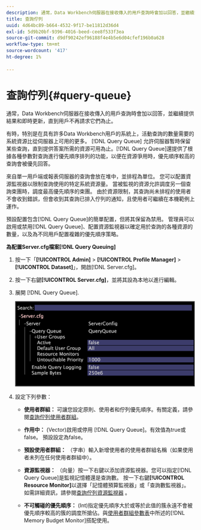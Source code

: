 ```yaml
---
description: 通常，Data Workbench伺服器在接收傳入的用戶查詢時會加以回答，並繼續提供結果和即時更新，直到用戶不再請求它們為止。
title: 查詢佇列
uuid: 4d64bc89-b664-4532-9f17-be11812d36d4
exl-id: 5d9b20bf-9396-4016-beed-cee8f533f3ea
source-git-commit: d9df90242ef96188f4e4b5e6d04cfef196b0a628
workflow-type: tm+mt
source-wordcount: '417'
ht-degree: 1%

---
```


# 查詢佇列{#query-queue}

通常，Data Workbench伺服器在接收傳入的用戶查詢時會加以回答，並繼續提供結果和即時更新，直到用戶不再請求它們為止。

有時，特別是在具有許多Data Workbench用戶的系統上，活動查詢的數量需要的系統資源比從伺服器上可用的更多。 [!DNL Query Queue] 允許伺服器暫時保留某些查詢，直到提供答案所需的資源可用為止。[!DNL Query Queue]還提供了根據各種參數對查詢進行優先順序排列的功能，以便在資源爭用時，優先順序較高的查詢會被優先回答。

來自單一用戶端或報表伺服器的查詢會放在堆中，並排程為單位。 您可以配置資源監視器以限制查詢使用的特定系統資源量。 當被監視的資源允許調度另一個查詢束團時，調度最高優先順序的束團。 由於資源限制，其查詢尚未排程的使用者不會收到錯誤，但會收到其查詢已排入佇列的通知，且使用者可繼續在本機範例上運作。

預設配置包含[!DNL Query Queue]的簡單配置，但將其保留為禁用。 管理員可以啟用或禁用[!DNL Query Queue]、配置資源監視器以確定用於查詢的各種資源的數量，以及為不同用戶配置複雜的優先順序策略。

**為配置Server.cfg檔案[!DNL Query Queuing]**

1. 按一下「**[!UICONTROL Admin]** > **[!UICONTROL Profile Manager]** > **[!UICONTROL Dataset]**」，開啟[!DNL Server.cfg]。
1. 按一下右鍵&#x200B;**[!UICONTROL Server.cfg]**，並將其設為本地以進行編輯。
1. 展開 [!DNL Query Queue].

   ![](assets/queryqueue1.png)

1. 設定下列參數：

   * **使用者群組：** 可讓您設定原則、使用者和佇列優先順序。有關定義，請參閱[查詢佇列使用者群組](../../../../home/c-get-started/c-admin-intrf/c-query-que/c-query-que-user-grps.md#concept-5555f51402ed49419c067d61738474c1)。

   * **作用中：** (Vector)啟用或停用 [!DNL Query Queue]。有效值為true或false。 預設設定為false。

   * **預設使用者群組：** （字串）輸入新增使用者的使用者群組名稱（如果使用者未列在任何使用者群組中）。
   * **資源監視器：** （向量）按一下右鍵以添加資源監視器。您可以指定[!DNL Query Queue]是監視記憶體還是查詢數。 按一下右鍵&#x200B;**[!UICONTROL Resource Monitor]**&#x200B;以選擇「記憶體預算監視器」或「查詢數監視器」。 如需詳細資訊，請參閱[查詢佇列資源監視器](../../../../home/c-get-started/c-admin-intrf/c-query-que/c-query-que-res-mon.md#concept-0840967b228c4d5ba3b59b4b2759f325) 。

   * **不可觸碰的優先順序：** (Int)指定優先順序大於或等於此值的簇永遠不會被優先順序較高的簇的調度所搶佔。與[使用者群組參數表](../../../../home/c-get-started/c-admin-intrf/c-query-que/c-query-que-user-grps.md#concept-5555f51402ed49419c067d61738474c1)中所述的[!DNL Memory Budget Monitor]搭配使用。
